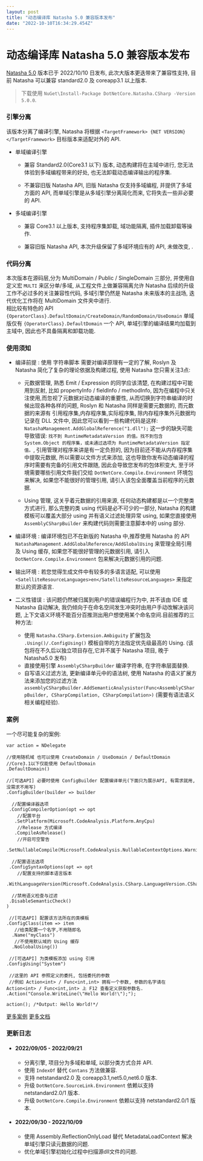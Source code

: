 ```yaml
---
layout: post
title: "动态编译库 Natasha 5.0 兼容版本发布"
date: "2022-10-10T16:34:29.454Z"
---
```

动态编译库 Natasha 5.0 兼容版本发布
========================

[Natasha 5.0](https://github.com/dotnetcore/Natasha) 版本已于 2022/10/10 日发布, 此次大版本更迭带来了兼容性支持, 目前 Natasha 可以兼容 standard2.0 及 coreapp3.1 以上版本.

> 下载使用 `NuGet\Install-Package DotNetCore.Natasha.CSharp -Version 5.0.0`.

  

### 引擎分离

该版本分离了编译引擎, Natasha 将根据 `<TargetFramework> {NET VERSION} </TargetFramework>` 目标版本来适配对外的 API.

*   单域编译引擎
    
    *   兼容 Standard2.0(Core3.1 以下) 版本, 动态构建将在主域中进行, 您无法体验到多域编程带来的好处, 也无法卸载动态编译输出的程序集.
        
    *   不兼容旧版 Natasha API, 旧版 Natasha 仅支持多域编程, 并提供了多域方面的 API, 而单域引擎是从多域引擎分离简化而来, 它将失去一些非必要的 API.
        

  

*   多域编译引擎
    
    *   兼容 Core3.1 以上版本, 支持程序集卸载, 域功能隔离, 插件加载卸载等操作.
        
    *   兼容旧版 Natasha API, 本次升级保留了多域环境应有的 API, 未做改变, .
        

  

### 代码分离

本次版本在源码层,分为 MultiDomain / Public / SingleDomain 三部分, 并使用自定义宏 `MULTI` 来区分单/多域, 从工程文件上做兼容隔离允许 Natasha 后续的升级工作不必过多的关注兼容性代码, 多域引擎仍然是 Natasha 未来版本的主战场, 迭代优化工作将在 MultiDomain 文件夹中进行.  
相比较有特色的 API `{OperatorClass}.DefaultDomain/CreateDomain/RandomDomain/UseDomain` 单域版仅有 `{OperatorClass}.DefaultDomain` 一个 API, 单域引擎的编译结果均加载到主域中, 因此也不具备隔离和卸载功能.

  

### 使用须知

*   编译前提 : 使用 字符串脚本 需要对编译原理有一定的了解, Roslyn 及 Natasha 简化了复杂的理论依据及构建过程, 使用 Natasha 您只需关注3点:
    
    *   元数据管理, 熟悉 Emit / Expression 的同学应该清楚, 在构建过程中可能用到反射, 比如 propertyInfo / fieldInfo / methodInfo, 因为在编程中只关注使用,而忽视了元数据对动态编译的重要性, 从而切换到字符串编译的时候出现各种各样的问题, Roslyn 和 Natasha 同样是需要元数据的, 而元数据的来源有 引用程序集,内存程序集,实际程序集, 除内存程序集外元数据均记录在 DLL 文件中, 因此您可以看到一些构建代码是这样: `NatashaManagement.AddGlobalReference("1.dll");` 这一步的缺失可能导致错误: `找不到 RuntimeMetadataVersion 的值。找不到包含 System.Object 的程序集，或未通过选项为 RuntimeMetadataVersion 指定值。`, 引用管理对程序来讲是有一定负担的, 因为目前还不能从内存程序集中提取元数据, 所以需要以文件方式来添加, 这也导致你发布动态编译的程序时需要有完备的引用文件跟随, 因此会导致您发布的包体积变大, 至于环境需要哪些引用文件我们交给 `DotNetCore.Compile.Environment` 环境包来解决, 如果您不能很好的管理引用, 请引入该包全面覆盖当前程序的元数据.
        
    *   Using 管理, 这关乎着元数据的引用来源, 任何动态构建都是以一个完整类方式进行, 那么完整的类 using 代码是必不可少的一部分, Natasha 的构建模板可以覆盖大部分 using 并有语义过滤处理异常 using, 如果您直接使用 `AssemblyCSharpBuilder` 来构建代码则需要注意脚本中的 using 部分.
        
*   编译环境 : 编译环境包已不在新版的 Natasha 中,推荐使用 Natasha 的 API `NatashaManagement.AddGlobalReference/AddGlobalUsing` 来管理全局引用及 Using 缓存, 如果您不能很好管理的元数据引用, 请引入 `DotNetCore.Compile.Environment` 包来解决元数据引用的问题.
    
*   输出环境 : 若您觉得生成文件中有较多的多语言适配, 可以使用 `<SatelliteResourceLanguages>en</SatelliteResourceLanguages>` 来指定默认的资源语言.
    
*   二义性错误 : 该问题仍然被归属到用户的错误编程行为中, 并不该由 IDE 或 Natasha 自动解决, 我仍倾向于在命名空间发生冲突时由用户手动改解决该问题, 上下文语义环境不能百分百推测出用户想使用某个命名空间.目前推荐的三种方法:
    
    *   使用 `Natasha.CSharp.Extension.Ambiguity` 扩展包及 `.Using()/.ConfigUsing()` 模板自带的方法指定优先级最高的 Using. (该包将在不久后以独立项目存在,它并不属于 Natasha 项目, 晚于 Natasha5.0 发布)
    *   直接使用引擎 `AssemblyCSharpBuilder` 编译字符串, 在字符串层面替换.
    *   自写语义过滤方法, 更新编译单元中的语法树, 使用 Natasha 的语义扩展方法来添加您的过滤方法`assemblyCSharpBuilder.AddSemanticAnalysistor(Func<AssemblyCSharpBuilder, CSharpCompilation, CSharpCompilation>)` (需要有语法语义相关编程经验).

### 案例

一个尽可能复杂的案例:

    var action = NDelegate
    
    //使用随机域 也可以使用 CreateDomain / UseDomain / DefaultDomain 
    //Core3.1以下仅能使用 DefaultDomain
    .DefaultDomain()
    
    //[可选API] 必要时使用 ConfigBuilder 配置编译单元(下面只为展示API, 有需求就用, 没需求不用写)
    .ConfigBuilder(builder => builder
    
      //配置编译器选项
     .ConfigCompilerOption(opt => opt
        //配置平台
       .SetPlatform(Microsoft.CodeAnalysis.Platform.AnyCpu)
        //Release 方式编译
       .CompileAsRelease()
        //开启可空警告
       .SetNullableCompile(Microsoft.CodeAnalysis.NullableContextOptions.Warnings))
    
      //配置语法选项
     .ConfigSyntaxOptions(opt => opt
        //配置支持的脚本语言版本
       .WithLanguageVersion(Microsoft.CodeAnalysis.CSharp.LanguageVersion.CSharp8))
    
      //禁用语义检查与过滤
     .DisableSemanticCheck()
    )
    
     //[可选API] 配置该方法所在的类模板
    .ConfigClass(item => item
       //给类配置一个名字,不用随即名
      .Name("myClass")
       //不使用默认域的 Using 缓存
      .NoGlobalUsing())
    
     //[可选API] 为类模板添加 using 引用
    .ConfigUsing("System")
    
     //这里的 API 参照定义的委托, 包括委托的参数
     //例如 Action<int> / Func<int,int> 拥有一个参数, 参数的名字请在 Action<int> / Func<int,int> 上 F12 查看定义获取参数名.
    .Action("Console.WriteLine(\"Hello World!\");");
    
    action(); /*Output: Hello World!*/
    

[更多案例](https://github.com/dotnetcore/Natasha/tree/dev/samples) [更多文档](https://natasha.dotnetcore.xyz/zh-Hans/docs/get_started/getting-started)

  

### 更新日志

*   #### 2022/09/05 - 2022/09/21
    
    *   分离引擎, 项目分为多域和单域, 以部分类方式合并 API.
    *   使用 `IndexOf` 替代 `Contans` 方法做兼容.
    *   支持 netstandard2.0 及 coreapp3.1,net5.0,net6.0 版本.
    *   升级 `DotNetCore.SourceLink.Environment` 依赖以支持 netstandard2.0/1 版本.
    *   升级 `DotNetCore.Compile.Environment` 依赖以支持 netstandard2.0/1 版本.
*   #### 2022/09/30 - 2022/10/09
    
    *   使用 Assembly.ReflectionOnlyLoad 替代 MetadataLoadContext 解决单域引擎只读元数据的问题.
    *   优化单域引擎初始化过程中扫描源dll文件的问题.
